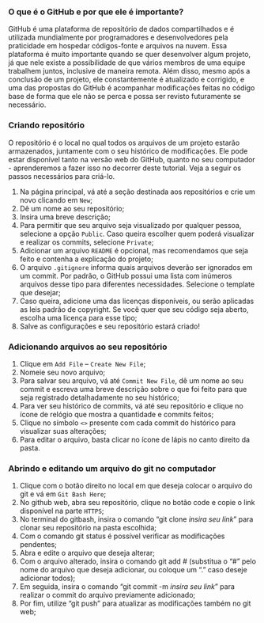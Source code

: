 ### O que é o GitHub e por que ele é importante?

  GitHub é uma plataforma de repositório de dados compartilhados e é utilizada mundialmente por programadores e desenvolvedores pela praticidade em hospedar códigos-fonte e arquivos na nuvem. Essa plataforma é muito importante quando se quer desenvolver algum projeto, já que nele existe a possibilidade de que vários membros de uma equipe trabalhem juntos, inclusive de maneira remota. Além disso, mesmo após a conclusão de um projeto, ele constantemente é atualizado e corrigido, e uma das propostas do GitHub é acompanhar modificações feitas no código base de forma que ele não se perca e possa ser revisto futuramente se necessário.
  
### Criando repositório

  O repositório é o local no qual todos os arquivos de um projeto estarão armazenados, juntamente com o seu histórico de modificações. Ele pode estar disponível tanto na versão web do GitHub, quanto no seu computador - aprenderemos a fazer isso no decorrer deste tutorial. Veja a seguir os passos necessários para criá-lo.

1.	Na página principal, vá até a seção destinada aos repositórios e crie um novo clicando em `New`;
2.	Dê um nome ao seu repositório;
3.	Insira uma breve descrição;
4.	Para permitir que seu arquivo seja visualizado por qualquer pessoa, selecione a opção `Public`. Caso queira escolher quem poderá visualizar e realizar os commits, selecione `Private`;
5.	Adicionar um arquivo `README` é opcional, mas recomendamos que seja feito e contenha a explicação do projeto;
6.	O arquivo `.gitignore` informa quais arquivos deverão ser ignorados em um commit. Por padrão, o GitHub possui uma lista com inúmeros arquivos desse tipo para diferentes necessidades. Selecione o template que desejar;
7.	Caso queira, adicione uma das licenças disponíveis, ou serão aplicadas as leis padrão de copyright. Se você quer que seu código seja aberto, escolha uma licença para esse tipo;
8.	Salve as configurações e seu repositório estará criado!

### Adicionando arquivos ao seu repositório

1.	Clique em `Add File` – `Create New File`;
2.	Nomeie seu novo arquivo;
3.	Para salvar seu arquivo, vá até `Commit New File`, dê um nome ao seu commit e escreva uma breve descrição sobre o que foi feito para que seja registrado detalhadamente no seu histórico;
4.	Para ver seu histórico de commits, vá até seu repositório e clique no ícone de relógio que mostra a quantidade e commits feitos;
5.	Clique no símbolo `<>` presente com cada commit do histórico para visualizar suas alterações;
6.	Para editar o arquivo, basta clicar no ícone de lápis no canto direito da pasta.

### Abrindo e editando um arquivo do git no computador

1.	Clique com o botão direito no local em que deseja colocar o arquivo do git e vá em `Git Bash Here`;
2.	No github web, abra seu repositório, clique no botão code e copie o link disponível na parte `HTTPS`;
3.	No terminal do gitbash, insira o comando “git clone *insira seu link*” para clonar seu repositório na pasta escolhida;
4.	Com o comando git status é possível verificar as modificações pendentes;
5.	Abra e edite o arquivo que deseja alterar;
6.	Com o arquivo alterado, insira o comando git add # (substitua o “#” pelo nome do arquivo que deseja adicionar, ou coloque um “.” caso deseje adicionar todos);
7.	Em seguida, insira o comando “git commit -m *insira seu link*” para realizar o commit do arquivo previamente adicionado;
8.	Por fim, utilize “git push” para atualizar as modificações também no git web;
